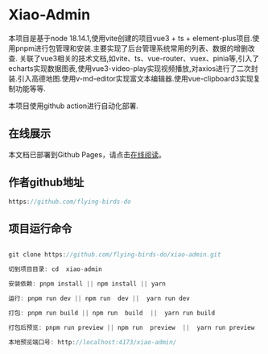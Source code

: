 # Xiao-Admin

本项目是基于node 18.14.1,使用vite创建的项目vue3 + ts + element-plus项目.使用pnpm进行包管理和安装.主要实现了后台管理系统常用的列表、数据的增删改查.
关联了vue3相关的技术文档,如vite、ts、vue-router、vuex、pinia等,引入了echarts实现数据图表,使用vue3-video-play实现视频播放,对axios进行了二次封装.引入高德地图.使用v-md-editor实现富文本编辑器.使用vue-clipboard3实现复制功能等等.

本项目使用github action进行自动化部署.

## 在线展示

本文档已部署到Github Pages，请点击[在线阅读](https://flying-birds-do.github.io/xiao-admin/)。
## 作者github地址

```javascript
https://github.com/flying-birds-do

```
## 项目运行命令

```javascript

git clone https://github.com/flying-birds-do/xiao-admin.git

切到项目目录: cd  xiao-admin

安装依赖: pnpm install || npm install || yarn

运行: pnpm run dev || npm run  dev ||  yarn run dev

打包: pnpm run build || npm run  build  ||  yarn run build 

打包后预览: pnpm run preview || npm run  preview  ||  yarn run preview  

本地预览端口号: http://localhost:4173/xiao-admin/

```
